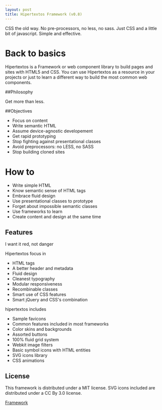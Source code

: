 ```yaml
---
layout: post
title: Hipertextos Framework (v0.8)
---
```


CSS the old way. No pre-processors, no less, no sass. Just CSS and a little bit of javascript. Simple and effective.


# Back to basics

Hipertextos is a Framework or web component library to build pages and sites with HTML5 and CSS. You can use Hipertextos as a resource in your projects or just to learn a different way to build the most common web components.

##Philosophy

Get more than less.

##Objectives

*  Focus on content
*  Write semantic HTML
*  Assume device-agnostic developement
*  Get rapid prototyping
*  Stop fighting against presentational classes
*  Avoid preprocessors: no LESS, no SASS
*  Stop building cloned sites

# How to

* Write simple HTML
* Know semantic sense of HTML tags
* Embrace fluid design
* Use presentational classes to prototype
* Forget about impossible semantic classes
* Use frameworks to learn
* Create content and design at the same time

## Features

I want it red, not danger

Hipertextos focus in

* HTML tags
* A better header and metadata
* Fluid design
* Cleanest typography
* Modular responsiveness
* Recombinable classes
* Smart use of CSS features
* Smart jQuery and CSS's combination

hipertextos includes

* Sample favicons
* Common features included in most frameworks
* Color skins and backgrounds
* Assorted buttons
* 100% fluid grid system
* Webkit image filters
* Basic symbol icons with HTML entities
* SVG icons library
* CSS animations

## License
  
This framework is distributed under a MIT license. SVG icons included are distributed under a CC By 3.0 license.

<div class="button-centered"><a href="http://code.hipertextos.net/docs/framework.html" title="Hipertextos framework">Framework</a></div>

